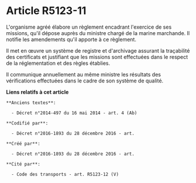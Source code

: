 # Article R5123-11

L'organisme agréé élabore un règlement encadrant l'exercice de ses missions, qu'il dépose auprès du ministre chargé de la
marine marchande. Il notifie les amendements qu'il apporte à ce règlement.

Il met en œuvre un système de registre et d'archivage assurant la traçabilité des certificats et justifiant que les missions
sont effectuées dans le respect de la réglementation et des règles établies.

Il communique annuellement au même ministre les résultats des vérifications effectuées dans le cadre de son système de
qualité.

**Liens relatifs à cet article**

	**Anciens textes**:

	  - Décret n°2014-497 du 16 mai 2014 - art. 4 (Ab)

	**Codifié par**:

	  - Décret n°2016-1893 du 28 décembre 2016 - art.

	**Créé par**:

	  - Décret n°2016-1893 du 28 décembre 2016 - art.

	**Cité par**:

	  - Code des transports - art. R5123-12 (V)

